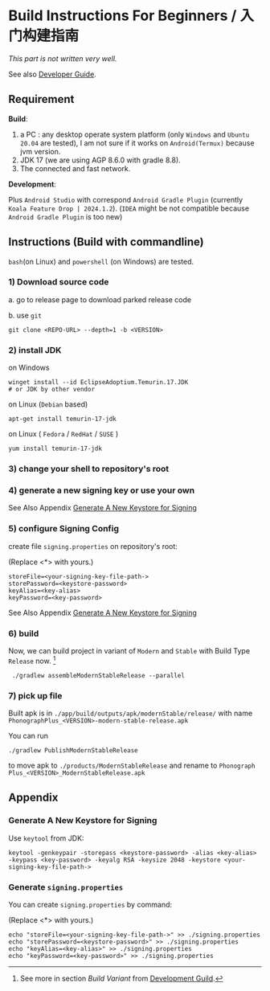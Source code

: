 # **Build Instructions For Beginners** / **入门构建指南**

_This part is not written very well._

See also [Developer Guide](./Developer_Guide.md).

## **Requirement**

**Build**:

1. a PC : any desktop operate system platform (only `Windows` and `Ubuntu 20.04` are tested), I am not sure if it works
   on `Android(Termux)` because jvm version.
2. JDK 17 (we are using AGP 8.6.0 with gradle 8.8).
3. The connected and fast network.

**Development**:

Plus `Android Studio` with correspond `Android Gradle Plugin` (currently `Koala Feature Drop | 2024.1.2`).
(`IDEA` might be not compatible because `Android Gradle Plugin` is too new)

## **Instructions (Build with commandline)**

`bash`(on Linux) and `powershell` (on Windows) are tested.

### 1) Download source code

a. go to release page to download parked release code

b. use `git`

```shell
git clone <REPO-URL> --depth=1 -b <VERSION>
```

### 2) install JDK

on Windows

```shell
winget install --id EclipseAdoptium.Temurin.17.JDK
# or JDK by other vendor
```

on Linux (`Debian` based)

```shell
apt-get install temurin-17-jdk
```

on Linux ( `Fedora` / `RedHat` / `SUSE` )

```shell
yum install temurin-17-jdk
```

### 3) change your shell to repository's root

### 4) generate a new signing key or use your own

See Also Appendix [Generate A New Keystore for Signing](#generate_keystore)

### 5) configure Signing Config

create file `signing.properties` on repository's root:

(Replace <\*> with yours.)

```properties
storeFile=<your-signing-key-file-path->
storePassword=<keystore-password>
keyAlias=<key-alias>
keyPassword=<key-password>
```

See Also Appendix [Generate A New Keystore for Signing](#generate_signing_properties)

### 6) build

Now, we can build project in variant of `Modern` and `Stable` with Build Type `Release` now. [^f]

[^f]: See more in section _Build Variant_ from [Development Guild](./Developer_Guide.md#build-variants).

```shell
 ./gradlew assembleModernStableRelease --parallel
```

### 7) pick up file

Built apk is in `./app/build/outputs/apk/modernStable/release/` with name `PhonographPlus_<VERSION>-modern-stable-release.apk`

You can run

```shell
./gradlew PublishModernStableRelease
```

to move apk to `./products/ModernStableRelease` and rename to `Phonograph Plus_<VERSION>_ModernStableRelease.apk`

## Appendix

### Generate A New Keystore for Signing <a id="generate_keystore"></a>

Use `keytool` from JDK:

```shell
keytool -genkeypair -storepass <keystore-password> -alias <key-alias> -keypass <key-password> -keyalg RSA -keysize 2048 -keystore <your-signing-key-file-path->
```

### Generate `signing.properties` <a id="generate_signing_properties"></a>

You can create `signing.properties` by command:

(Replace <\*> with yours.)

```shell
echo "storeFile=<your-signing-key-file-path->" >> ./signing.properties
echo "storePassword=<keystore-password>" >> ./signing.properties
echo "keyAlias=<key-alias>" >> ./signing.properties
echo "keyPassword=<key-password>" >> ./signing.properties
```